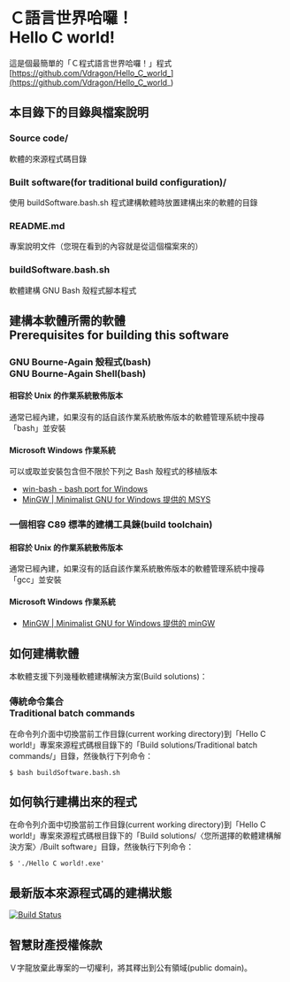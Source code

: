 # Ｃ語言世界哈囉！<br />Hello C world!
這是個最簡單的「Ｃ程式語言世界哈囉！」程式  
[https://github.com/Vdragon/Hello_C_world_](https://github.com/Vdragon/Hello_C_world_)

## 本目錄下的目錄與檔案說明
### Source code/
軟體的來源程式碼目錄

### Built software(for traditional build configuration)/
使用 buildSoftware.bash.sh 程式建構軟體時放置建構出來的軟體的目錄

### README.md
專案說明文件（您現在看到的內容就是從這個檔案來的）

### buildSoftware.bash.sh
軟體建構 GNU Bash 殼程式腳本程式

## 建構本軟體所需的軟體<br />Prerequisites for building this software
### GNU Bourne-Again 殼程式(bash)<br />GNU Bourne-Again Shell(bash)
#### 相容於 Unix 的作業系統散佈版本
通常已經內建，如果沒有的話自該作業系統散佈版本的軟體管理系統中搜尋「bash」並安裝

#### Microsoft Windows 作業系統
可以或取並安裝包含但不限於下列之 Bash 殼程式的移植版本

* [win-bash - bash port for Windows](http://win-bash.sourceforge.net/)
* [MinGW | Minimalist GNU for Windows 提供的 MSYS](http://goo.gl/362f)

### 一個相容 C89 標準的建構工具鍊(build toolchain)
#### 相容於 Unix 的作業系統散佈版本
通常已經內建，如果沒有的話自該作業系統散佈版本的軟體管理系統中搜尋「gcc」並安裝

#### Microsoft Windows 作業系統
* [MinGW | Minimalist GNU for Windows 提供的 minGW](http://goo.gl/362f)

## 如何建構軟體
本軟體支援下列幾種軟體建構解決方案(Build solutions)：

### 傳統命令集合<br />Traditional batch commands
在命令列介面中切換當前工作目錄(current working directory)到「Hello C world!」專案來源程式碼根目錄下的「Build solutions/Traditional batch commands/」目錄，然後執行下列命令：
```
$ bash buildSoftware.bash.sh
```

## 如何執行建構出來的程式
在命令列介面中切換當前工作目錄(current working directory)到「Hello C world!」專案來源程式碼根目錄下的「Build solutions/〈您所選擇的軟體建構解決方案〉/Built software」目錄，然後執行下列命令：
```
$ './Hello C world!.exe'
```

## 最新版本來源程式碼的建構狀態
[![Build Status](https://travis-ci.org/Vdragon/Hello_C_world_.svg)](https://travis-ci.org/Vdragon/Hello_C_world_)

## 智慧財產授權條款
Ｖ字龍放棄此專案的一切權利，將其釋出到公有領域(public domain)。

